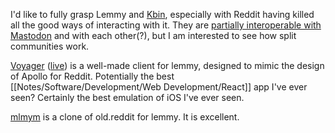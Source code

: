 I'd like to fully grasp Lemmy and [Kbin](https://github.com/ernestwisniewski/kbin), especially with Reddit having killed all the good ways of interacting with it.  They are [partially interoperable with Mastodon](https://shellsharks.com/notes/2024/03/27/the-elephant-in-the-room) and with each other(?), but I am interested to see how split communities work.

[Voyager](https://github.com/aeharding/voyager) ([live](https://wefwef.app/)) is a well-made client for lemmy, designed to mimic the design of Apollo for Reddit.  Potentially the best [[Notes/Software/Development/Web Development/React]] app I've ever seen?  Certainly the best emulation of iOS I've ever seen.

[mlmym](https://github.com/rystaf/mlmym) is a clone of old.reddit for lemmy.  It is excellent.
